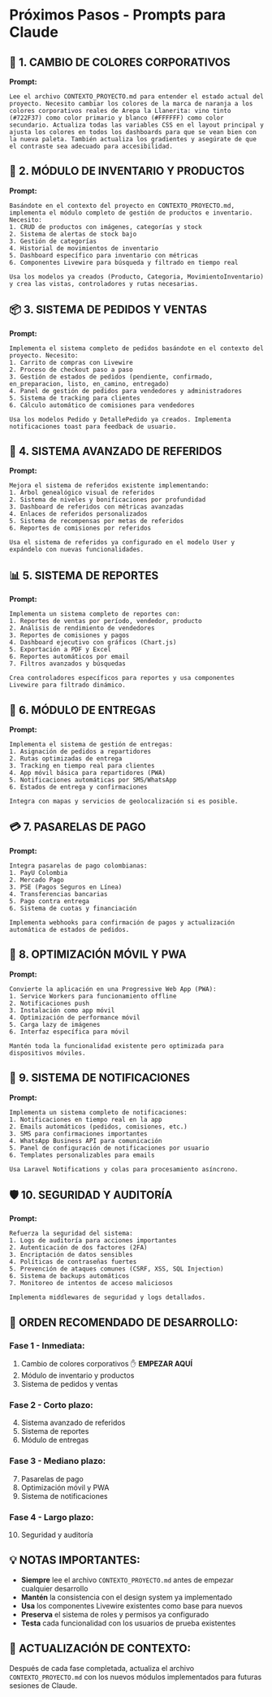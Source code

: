 # Próximos Pasos - Prompts para Claude

## 🎨 **1. CAMBIO DE COLORES CORPORATIVOS**
**Prompt:**
```
Lee el archivo CONTEXTO_PROYECTO.md para entender el estado actual del proyecto. Necesito cambiar los colores de la marca de naranja a los colores corporativos reales de Arepa la Llanerita: vino tinto (#722F37) como color primario y blanco (#FFFFFF) como color secundario. Actualiza todas las variables CSS en el layout principal y ajusta los colores en todos los dashboards para que se vean bien con la nueva paleta. También actualiza los gradientes y asegúrate de que el contraste sea adecuado para accesibilidad.
```

## 🏬 **2. MÓDULO DE INVENTARIO Y PRODUCTOS**
**Prompt:**
```
Basándote en el contexto del proyecto en CONTEXTO_PROYECTO.md, implementa el módulo completo de gestión de productos e inventario. Necesito:
1. CRUD de productos con imágenes, categorías y stock
2. Sistema de alertas de stock bajo
3. Gestión de categorías
4. Historial de movimientos de inventario
5. Dashboard específico para inventario con métricas
6. Componentes Livewire para búsqueda y filtrado en tiempo real

Usa los modelos ya creados (Producto, Categoria, MovimientoInventario) y crea las vistas, controladores y rutas necesarias.
```

## 📦 **3. SISTEMA DE PEDIDOS Y VENTAS**
**Prompt:**
```
Implementa el sistema completo de pedidos basándote en el contexto del proyecto. Necesito:
1. Carrito de compras con Livewire 
2. Proceso de checkout paso a paso
3. Gestión de estados de pedidos (pendiente, confirmado, en_preparacion, listo, en_camino, entregado)
4. Panel de gestión de pedidos para vendedores y administradores
5. Sistema de tracking para clientes
6. Cálculo automático de comisiones para vendedores

Usa los modelos Pedido y DetallePedido ya creados. Implementa notificaciones toast para feedback de usuario.
```

## 👥 **4. SISTEMA AVANZADO DE REFERIDOS**
**Prompt:**
```
Mejora el sistema de referidos existente implementando:
1. Árbol genealógico visual de referidos
2. Sistema de niveles y bonificaciones por profundidad
3. Dashboard de referidos con métricas avanzadas
4. Enlaces de referidos personalizados
5. Sistema de recompensas por metas de referidos
6. Reportes de comisiones por referidos

Usa el sistema de referidos ya configurado en el modelo User y expándelo con nuevas funcionalidades.
```

## 📊 **5. SISTEMA DE REPORTES**
**Prompt:**
```
Implementa un sistema completo de reportes con:
1. Reportes de ventas por período, vendedor, producto
2. Análisis de rendimiento de vendedores
3. Reportes de comisiones y pagos
4. Dashboard ejecutivo con gráficos (Chart.js)
5. Exportación a PDF y Excel
6. Reportes automáticos por email
7. Filtros avanzados y búsquedas

Crea controladores específicos para reportes y usa componentes Livewire para filtrado dinámico.
```

## 🚚 **6. MÓDULO DE ENTREGAS**
**Prompt:**
```
Implementa el sistema de gestión de entregas:
1. Asignación de pedidos a repartidores
2. Rutas optimizadas de entrega
3. Tracking en tiempo real para clientes
4. App móvil básica para repartidores (PWA)
5. Notificaciones automáticas por SMS/WhatsApp
6. Estados de entrega y confirmaciones

Integra con mapas y servicios de geolocalización si es posible.
```

## 💳 **7. PASARELAS DE PAGO**
**Prompt:**
```
Integra pasarelas de pago colombianas:
1. PayU Colombia
2. Mercado Pago
3. PSE (Pagos Seguros en Línea)
4. Transferencias bancarias
5. Pago contra entrega
6. Sistema de cuotas y financiación

Implementa webhooks para confirmación de pagos y actualización automática de estados de pedidos.
```

## 📱 **8. OPTIMIZACIÓN MÓVIL Y PWA**
**Prompt:**
```
Convierte la aplicación en una Progressive Web App (PWA):
1. Service Workers para funcionamiento offline
2. Notificaciones push
3. Instalación como app móvil
4. Optimización de performance móvil
5. Carga lazy de imágenes
6. Interfaz específica para móvil

Mantén toda la funcionalidad existente pero optimizada para dispositivos móviles.
```

## 🔔 **9. SISTEMA DE NOTIFICACIONES**
**Prompt:**
```
Implementa un sistema completo de notificaciones:
1. Notificaciones en tiempo real en la app
2. Emails automáticos (pedidos, comisiones, etc.)
3. SMS para confirmaciones importantes
4. WhatsApp Business API para comunicación
5. Panel de configuración de notificaciones por usuario
6. Templates personalizables para emails

Usa Laravel Notifications y colas para procesamiento asíncrono.
```

## 🛡️ **10. SEGURIDAD Y AUDITORÍA**
**Prompt:**
```
Refuerza la seguridad del sistema:
1. Logs de auditoría para acciones importantes
2. Autenticación de dos factores (2FA)
3. Encriptación de datos sensibles
4. Políticas de contraseñas fuertes
5. Prevención de ataques comunes (CSRF, XSS, SQL Injection)
6. Sistema de backups automáticos
7. Monitoreo de intentos de acceso maliciosos

Implementa middlewares de seguridad y logs detallados.
```

## 🎯 **ORDEN RECOMENDADO DE DESARROLLO:**

### **Fase 1 - Inmediata:**
1. Cambio de colores corporativos ✋ **EMPEZAR AQUÍ**
2. Módulo de inventario y productos
3. Sistema de pedidos y ventas

### **Fase 2 - Corto plazo:**
4. Sistema avanzado de referidos  
5. Sistema de reportes
6. Módulo de entregas

### **Fase 3 - Mediano plazo:**
7. Pasarelas de pago
8. Optimización móvil y PWA
9. Sistema de notificaciones

### **Fase 4 - Largo plazo:**
10. Seguridad y auditoría

## 💡 **NOTAS IMPORTANTES:**

- **Siempre** lee el archivo `CONTEXTO_PROYECTO.md` antes de empezar cualquier desarrollo
- **Mantén** la consistencia con el design system ya implementado
- **Usa** los componentes Livewire existentes como base para nuevos
- **Preserva** el sistema de roles y permisos ya configurado
- **Testa** cada funcionalidad con los usuarios de prueba existentes

## 🔄 **ACTUALIZACIÓN DE CONTEXTO:**
Después de cada fase completada, actualiza el archivo `CONTEXTO_PROYECTO.md` con los nuevos módulos implementados para futuras sesiones de Claude.